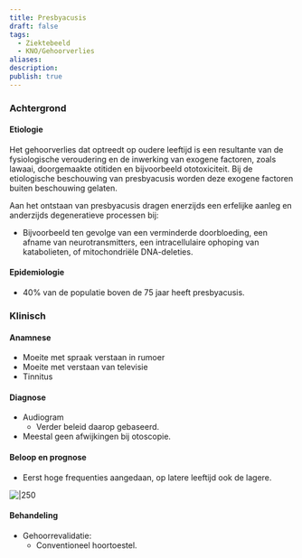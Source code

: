 ```yaml
---
title: Presbyacusis
draft: false
tags:
  - Ziektebeeld
  - KNO/Gehoorverlies
aliases: 
description: 
publish: true
---
```



### Achtergrond
#### Etiologie

Het gehoorverlies dat optreedt op oudere leeftijd is een resultante van de fysiologische veroudering en de inwerking van exogene factoren, zoals lawaai, doorgemaakte otitiden en bijvoorbeeld ototoxiciteit. 
Bij de etiologische beschouwing van presbyacusis worden deze exogene factoren buiten beschouwing gelaten. 

Aan het ontstaan van presbyacusis dragen enerzijds een erfelijke aanleg en anderzijds degeneratieve processen bij:
- Bijvoorbeeld ten gevolge van een verminderde doorbloeding, een afname van neurotransmitters, een intracellulaire ophoping van katabolieten, of mitochondriële DNA-deleties.

#### Epidemiologie
- 40% van de populatie boven de 75 jaar heeft presbyacusis. 

### Klinisch

#### Anamnese

- Moeite met spraak verstaan in rumoer
- Moeite met verstaan van televisie
- Tinnitus

#### Diagnose
- Audiogram
	- Verder beleid daarop gebaseerd. 
- Meestal geen afwijkingen bij otoscopie. 

#### Beloop en prognose
- Eerst hoge frequenties aangedaan, op latere leeftijd ook de lagere. 

![|250](https://i.imgur.com/7XluREE.png)


#### Behandeling
- Gehoorrevalidatie:
	- Conventioneel hoortoestel.
